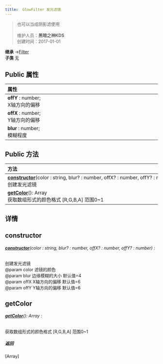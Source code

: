 ```yaml
---
title:  GlowFilter 发光滤镜
---
```

>也可以当成阴影滤使用<br><br>
>维护人员：**黑暗之神KDS**  
>创建时间：2017-01-01

**继承**  →[Filter](/zh_hans/library/2d/client/lib/filter)<br>
**子类**  无<br>
## **Public 属性**
| <div style="width:1000px;text-align:left">属性</div> |
| ---------------------------------------------------- |
| **offY** : number;<br>X轴方向的偏移                  |
| **offX** : number;<br>Y轴方向的偏移                  |
| **blur** : number;<br>模糊程度                       |

## Public 方法
| <div style="width:1000px;text-align:left" >方法</div>                                                              |
| ------------------------------------------------------------------------------------------------------------------ |
| **[constructor](#constructor)**(color : string,  blur? : number,  offX? : number,  offY? : number)<br>创建发光滤镜 |
| **[getColor](#getcolor)**(): Array<any><br>获取数组形式的颜色格式 [R,G,B,A] 范围0~1                                |

## 详情



## constructor
###### **[constructor](#constructor)**(color : string,  blur? : number,  offX? : number,  offY? : number) :
创建发光滤镜<br>
@param	color	滤镜的颜色<br>
@param	blur	边缘模糊的大小 默认值=4<br>
@param	offX	X轴方向的偏移 默认值=6<br>
@param	offY	Y轴方向的偏移 默认值=6



## getColor
###### **[getColor](#getcolor)**(): Array<any> :
获取数组形式的颜色格式 [R,G,B,A] 范围0~1

##### 返回
[Array]



